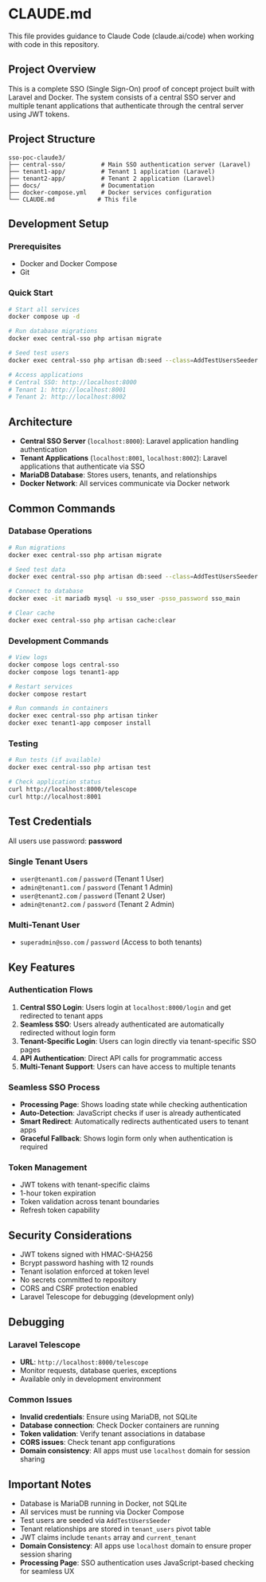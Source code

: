 # CLAUDE.md

This file provides guidance to Claude Code (claude.ai/code) when working with code in this repository.

## Project Overview

This is a complete SSO (Single Sign-On) proof of concept project built with Laravel and Docker. The system consists of a central SSO server and multiple tenant applications that authenticate through the central server using JWT tokens.

## Project Structure

```
sso-poc-claude3/
├── central-sso/          # Main SSO authentication server (Laravel)
├── tenant1-app/          # Tenant 1 application (Laravel)
├── tenant2-app/          # Tenant 2 application (Laravel)
├── docs/                 # Documentation
├── docker-compose.yml    # Docker services configuration
└── CLAUDE.md            # This file
```

## Development Setup

### Prerequisites
- Docker and Docker Compose
- Git

### Quick Start
```bash
# Start all services
docker compose up -d

# Run database migrations
docker exec central-sso php artisan migrate

# Seed test users
docker exec central-sso php artisan db:seed --class=AddTestUsersSeeder

# Access applications
# Central SSO: http://localhost:8000
# Tenant 1: http://localhost:8001
# Tenant 2: http://localhost:8002
```

## Architecture

- **Central SSO Server** (`localhost:8000`): Laravel application handling authentication
- **Tenant Applications** (`localhost:8001`, `localhost:8002`): Laravel applications that authenticate via SSO
- **MariaDB Database**: Stores users, tenants, and relationships
- **Docker Network**: All services communicate via Docker network

## Common Commands

### Database Operations
```bash
# Run migrations
docker exec central-sso php artisan migrate

# Seed test data
docker exec central-sso php artisan db:seed --class=AddTestUsersSeeder

# Connect to database
docker exec -it mariadb mysql -u sso_user -psso_password sso_main

# Clear cache
docker exec central-sso php artisan cache:clear
```

### Development Commands
```bash
# View logs
docker compose logs central-sso
docker compose logs tenant1-app

# Restart services
docker compose restart

# Run commands in containers
docker exec central-sso php artisan tinker
docker exec tenant1-app composer install
```

### Testing
```bash
# Run tests (if available)
docker exec central-sso php artisan test

# Check application status
curl http://localhost:8000/telescope
curl http://localhost:8001
```

## Test Credentials

All users use password: **password**

### Single Tenant Users
- `user@tenant1.com` / `password` (Tenant 1 User)
- `admin@tenant1.com` / `password` (Tenant 1 Admin)
- `user@tenant2.com` / `password` (Tenant 2 User)
- `admin@tenant2.com` / `password` (Tenant 2 Admin)

### Multi-Tenant User
- `superadmin@sso.com` / `password` (Access to both tenants)

## Key Features

### Authentication Flows
1. **Central SSO Login**: Users login at `localhost:8000/login` and get redirected to tenant apps
2. **Seamless SSO**: Users already authenticated are automatically redirected without login form
3. **Tenant-Specific Login**: Users can login directly via tenant-specific SSO pages
4. **API Authentication**: Direct API calls for programmatic access
5. **Multi-Tenant Support**: Users can have access to multiple tenants

### Seamless SSO Process
- **Processing Page**: Shows loading state while checking authentication
- **Auto-Detection**: JavaScript checks if user is already authenticated
- **Smart Redirect**: Automatically redirects authenticated users to tenant apps
- **Graceful Fallback**: Shows login form only when authentication is required

### Token Management
- JWT tokens with tenant-specific claims
- 1-hour token expiration
- Token validation across tenant boundaries
- Refresh token capability

## Security Considerations

- JWT tokens signed with HMAC-SHA256
- Bcrypt password hashing with 12 rounds
- Tenant isolation enforced at token level
- No secrets committed to repository
- CORS and CSRF protection enabled
- Laravel Telescope for debugging (development only)

## Debugging

### Laravel Telescope
- **URL**: `http://localhost:8000/telescope`
- Monitor requests, database queries, exceptions
- Available only in development environment

### Common Issues
- **Invalid credentials**: Ensure using MariaDB, not SQLite
- **Database connection**: Check Docker containers are running
- **Token validation**: Verify tenant associations in database
- **CORS issues**: Check tenant app configurations
- **Domain consistency**: All apps must use `localhost` domain for session sharing

## Important Notes

- Database is MariaDB running in Docker, not SQLite
- All services must be running via Docker Compose
- Test users are seeded via `AddTestUsersSeeder`
- Tenant relationships are stored in `tenant_users` pivot table
- JWT claims include `tenants` array and `current_tenant`
- **Domain Consistency**: All apps use `localhost` domain to ensure proper session sharing
- **Processing Page**: SSO authentication uses JavaScript-based checking for seamless UX